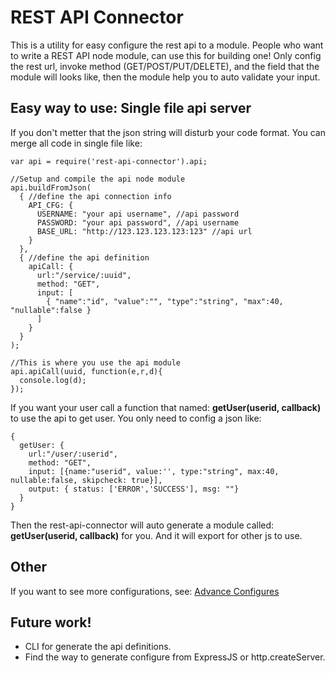 REST API Connector
====

This is a utility for easy configure the rest api to a module. People who want to write a REST API node module, can use this for building one! Only config the rest url, invoke method (GET/POST/PUT/DELETE), and the field that the module will looks like, then the module help you to auto validate your input. 

## Easy way to use: Single file api server
If you don't metter that the json string will disturb your code format. You can merge all code in single file like:

```
var api = require('rest-api-connector').api;

//Setup and compile the api node module
api.buildFromJson(
  { //define the api connection info
    API_CFG: {
      USERNAME: "your api username", //api password
      PASSWORD: "your api password", //api username
      BASE_URL: "http://123.123.123.123:123" //api url
    }
  },
  { //define the api definition
    apiCall: {
      url:"/service/:uuid",
      method: "GET",
      input: [
        { "name":"id", "value":"", "type":"string", "max":40, "nullable":false }
      ]
    }
  }
);

//This is where you use the api module 
api.apiCall(uuid, function(e,r,d){
  console.log(d);
});
```


If you want your user call a function that named: <b> getUser(userid, callback) </b> to use the api to get user. You only need to config a json like:

```
{
  getUser: {
    url:"/user/:userid",
    method: "GET",
    input: [{name:"userid", value:'', type:"string", max:40, nullable:false, skipcheck: true}],
    output: { status: ['ERROR','SUCCESS'], msg: ""}
  }
}
```

Then the rest-api-connector will auto generate a module called: <b>getUser(userid, callback)</b> for you. And it will export for other js to use.

## Other

If you want to see more configurations, see: [Advance Configures](AdvanceConf.md)


## Future work!

* CLI for generate the api definitions.
* Find the way to generate configure from ExpressJS or http.createServer.
